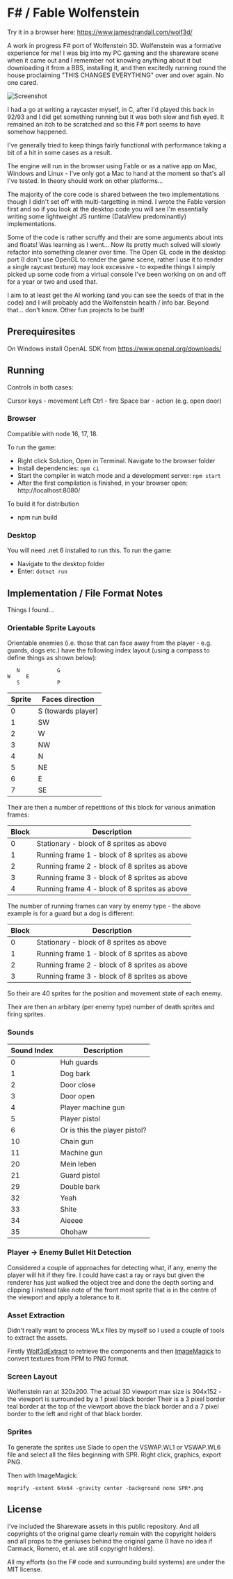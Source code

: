 # F# / Fable Wolfenstein

Try it in a browser here: https://www.jamesdrandall.com/wolf3d/

A work in progress F# port of Wolfenstein 3D. Wolfenstein was a formative experience for me! I was big into my PC gaming and the shareware scene when it came out and I remember not knowing anything about it but downloading it from a BBS, installing it, and then excitedly running round the house proclaiming "THIS CHANGES EVERYTHING" over and over again. No one cared.

![Screenshot](README_screenshot.png)

I had a go at writing a raycaster myself, in C, after I'd played this back in 92/93 and I did get something running but it was both slow and fish eyed. It remained an itch to be scratched and so this F# port seems to have somehow happened.

I've generally tried to keep things fairly functional with performance taking a bit of a hit in some cases as a result.

The engine will run in the browser using Fable or as a native app on Mac, Windows and Linux - I've only got a Mac to hand at the moment so that's all I've tested. In theory should work on other platforms...

The majority of the core code is shared between the two implementations though I didn't set off with multi-targetting in mind. I wrote the Fable version first and so if you look at the desktop code you will see I'm essentially writing some lightweight JS runtime (DataView predominantly) implementations.

Some of the code is rather scruffy and their are some arguments about ints and floats! Was learning as I went... Now its pretty much solved will slowly refactor into something cleaner over time. The Open GL code in the desktop port (I don't use OpenGL to render the game scene, rather I use it to render a single raycast texture) may look excessive - to expedite things I simply picked up some code from a virtual console I've been working on on and off for a year or two and used that.

I aim to at least get the AI working (and you can see the seeds of that in the code) and I will probably add the Wolfenstein health / info bar. Beyond that... don't know. Other fun projects to be built!

## Prerequiresites

On Windows install OpenAL SDK from https://www.openal.org/downloads/

## Running

Controls in both cases:

Cursor keys - movement
Left Ctrl - fire
Space bar - action (e.g. open door)

### Browser

Compatible with node 16, 17, 18.

To run the game:

* Right click Solution, Open in Terminal. Navigate to the browser folder
* Install dependencies: `npm ci`
* Start the compiler in watch mode and a development server: `npm start`
* After the first compilation is finished, in your browser open: http://localhost:8080/

To build it for distribution

* npm run build

### Desktop

You will need .net 6 installed to run this. To run the game:

* Navigate to the desktop folder
* Enter: `dotnet run`

## Implementation / File Format Notes

Things I found...

### Orientable Sprite Layouts

Orientable enemies (i.e. those that can face away from the player - e.g. guards, dogs etc.) have the following index layout (using a compass to define things as shown below):

       N            G
    W     E
       S            P

|Sprite| Faces direction  |
|------|------------------|
|0|S (towards player)| 
|1|SW|
|2|W|
|3|NW|
|4|N|
|5|NE|
|6|E|
|7|SE|

Their are then a number of repetitions of this block for various animation frames:

|Block| Description                                   |
|-----|-----------------------------------------------|
|0| Stationary - block of 8 sprites as above      |
|1| Running frame 1 - block of 8 sprites as above |
|2| Running frame 2 - block of 8 sprites as above |
|3| Running frame 3 - block of 8 sprites as above |
|4| Running frame 4 - block of 8 sprites as above |

The number of running frames can vary by enemy type - the above example is for a guard but a dog is different:

|Block| Description                                   |
|-----|-----------------------------------------------|
|0| Stationary - block of 8 sprites as above      |
|1| Running frame 1 - block of 8 sprites as above |
|2| Running frame 2 - block of 8 sprites as above |
|3| Running frame 3 - block of 8 sprites as above |

So their are 40 sprites for the position and movement state of each enemy.

Their are then an arbitary (per enemy type) number of death sprites and firing sprites.

### Sounds

|Sound Index|Description|
|-----------|-----------|
|0|Huh guards|
|1|Dog bark|
|2|Door close|
|3|Door open|
|4|Player machine gun|
|5|Player pistol|
|6|Or is this the player pistol?|
|10|Chain gun|
|11|Machine gun|
|20|Mein leben|
|21|Guard pistol|
|29|Double bark|
|32|Yeah|
|33|Shite|
|34|Aieeee|
|35|Ohohaw|

### Player -> Enemy Bullet Hit Detection

Considered a couple of approaches for detecting what, if any, enemy the player will hit if they fire. I could have cast a ray or rays but given the renderer has just walked the object tree and done the depth sorting and clipping I instead take note of the front most sprite that is in the centre of the viewport and apply a tolerance to it.

### Asset Extraction

Didn't really want to process WLx files by myself so I used a couple of tools to extract the assets.

Firstly [Wolf3dExtract](https://github.com/HiPhish/Wolf3DExtract) to retrieve the components and then [ImageMagick](https://imagemagick.org/) to convert textures from PPM to PNG format. 

### Screen Layout

Wolfenstein ran at 320x200.
The actual 3D viewport max size is 304x152 - the viewport is surrounded by a 1 pixel black border
Their is a 3 pixel border teal border at the top of the viewport above the black border and a 7 pixel border to the left and right of that black border.

### Sprites

To generate the sprites use Slade to open the VSWAP.WL1 or VSWAP.WL6 file and select all the files beginning with SPR. Right click, graphics, export PNG.

Then with ImageMagick:

    mogrify -extent 64x64 -gravity center -background none SPR*.png

## License

I've included the Shareware assets in this public repository. And all copyrights of the original game clearly remain with the copyright holders and all props to the geniuses behind the original game (I have no idea if Carmack, Romero, et al. are still copyright holders).

All my efforts (so the F# code and surrounding build systems) are under the MIT license.
